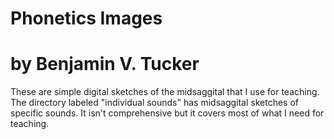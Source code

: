# Phonetics Images
# by Benjamin V. Tucker
These are simple digital sketches of the midsaggital that I use for teaching. The directory labeled "individual sounds" has midsaggital sketches of specific sounds. It isn't comprehensive but it covers most of what I need for teaching.
